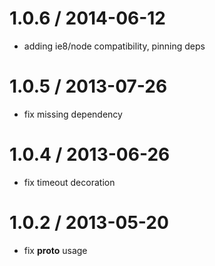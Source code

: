 
1.0.6 / 2014-06-12
==================

 * adding ie8/node compatibility, pinning deps

1.0.5 / 2013-07-26
==================

 * fix missing dependency

1.0.4 / 2013-06-26
==================

 * fix timeout decoration

1.0.2 / 2013-05-20
==================

 * fix __proto__ usage
